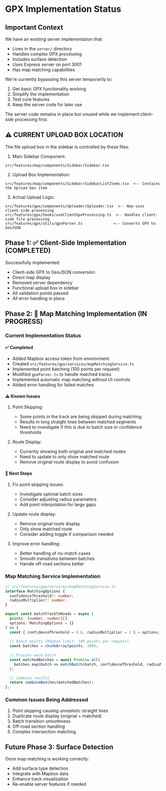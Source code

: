 # GPX Implementation Status

## Important Context
We have an existing server implementation that:
- Lives in the `server/` directory
- Handles complex GPX processing
- Includes surface detection
- Uses Express server on port 3001
- Has map matching capabilities

We're currently bypassing this server temporarily to:
1. Get basic GPX functionality working
2. Simplify the implementation
3. Test core features
4. Keep the server code for later use

The server code remains in place but unused while we implement client-side processing first.

## ⚠️ CURRENT UPLOAD BOX LOCATION
The file upload box in the sidebar is controlled by these files:

1. Main Sidebar Component:
```
src/features/map/components/Sidebar/Sidebar.tsx
```

2. Upload Box Implementation:
```
src/features/map/components/Sidebar/SidebarListItems.tsx  <-- Contains the Upload box item
```

3. Actual Upload Logic:
```
src/features/gpx/components/Uploader/Uploader.tsx  <-- Now uses client-side processing
src/features/gpx/hooks/useClientGpxProcessing.ts  <-- Handles client-side file processing
src/features/gpx/utils/gpxParser.ts              <-- Converts GPX to GeoJSON
```

## Phase 1: ✅ Client-Side Implementation (COMPLETED)
Successfully implemented:
- Client-side GPX to GeoJSON conversion
- Direct map display
- Removed server dependency
- Functional upload box in sidebar
- All validation points passed
- All error handling in place

## Phase 2: 🚧 Map Matching Implementation (IN PROGRESS)

### Current Implementation Status

#### ✅ Completed
- Added Mapbox access token from environment
- Created `src/features/gpx/services/mapMatchingService.ts`
- Implemented point batching (100 points per request)
- Modified `gpxParser.ts` to handle matched tracks
- Implemented automatic map matching without UI controls
- Added error handling for failed matches

#### ⚠️ Known Issues
1. Point Skipping:
   - Some points in the track are being skipped during matching
   - Results in long straight lines between matched segments
   - Need to investigate if this is due to batch size or confidence thresholds

2. Route Display:
   - Currently showing both original and matched routes
   - Need to update to only show matched route
   - Remove original route display to avoid confusion

#### 🔄 Next Steps
1. Fix point skipping issues:
   - Investigate optimal batch sizes
   - Consider adjusting radius parameters
   - Add point interpolation for large gaps

2. Update route display:
   - Remove original route display
   - Only show matched route
   - Consider adding toggle if comparison needed

3. Improve error handling:
   - Better handling of no-match cases
   - Smooth transitions between batches
   - Handle off-road sections better

### Map Matching Service Implementation

```typescript
// src/features/gpx/services/mapMatchingService.ts
interface MatchingOptions {
  confidenceThreshold?: number;
  radiusMultiplier?: number;
}

export const matchTrackToRoads = async (
  points: [number, number][],
  options: MatchingOptions = {}
) => {
  const { confidenceThreshold = 0.8, radiusMultiplier = 2 } = options;
  
  // Batch points (Mapbox limit: 100 points per request)
  const batches = chunkArray(points, 100);
  
  // Process each batch
  const matchedBatches = await Promise.all(
    batches.map(batch => matchBatch(batch, confidenceThreshold, radiusMultiplier))
  );

  // Combine results
  return combineBatches(matchedBatches);
};
```

### Common Issues Being Addressed
1. Point skipping causing unrealistic straight lines
2. Duplicate route display (original + matched)
3. Batch transition smoothness
4. Off-road section handling
5. Complex intersection matching

## Future Phase 3: Surface Detection
Once map matching is working correctly:
- Add surface type detection
- Integrate with Mapbox data
- Enhance track visualization
- Re-enable server features if needed
